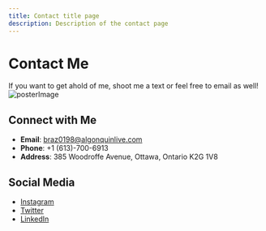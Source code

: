 ```yaml
---
title: Contact title page
description: Description of the contact page
---
```


# Contact Me

If you want to get ahold of me, shoot me a text or feel free to email as well!
![posterImage](/images/)

## Connect with Me

- **Email**: [braz0198@algonquinlive.com](mailto:braz0198@algonquinlive.com)
- **Phone**: +1 (613)-700-6913
- **Address**: 385 Woodroffe Avenue, Ottawa, Ontario K2G 1V8

## Social Media

- [Instagram](https://instagram.com/jacksonbrazeau)
- [Twitter](https://twitter.com/jacksonbrazeau)
- [LinkedIn](https://linkedin.com/jacksonbrazeau)
